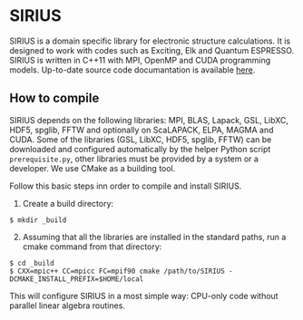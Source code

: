 SIRIUS
======
SIRIUS is a domain specific library for electronic structure calculations. It is designed to work with codes such as Exciting, Elk and Quantum ESPRESSO. SIRIUS is written in C++11 with MPI, OpenMP and CUDA programming models. Up-to-date source code documantation is available [here](https://electronic-structure.github.io/SIRIUS-doc/).

## How to compile
SIRIUS depends on the following libraries: MPI, BLAS, Lapack, GSL, LibXC, HDF5, spglib, FFTW and optionally on ScaLAPACK, ELPA, MAGMA and CUDA. Some of the libraries (GSL, LibXC, HDF5, spglib, FFTW) can be downloaded and configured automatically by the helper Python script `prerequisite.py`, other libraries must be provided by a system or a developer. We use CMake as a building tool. 

Follow this basic steps inn order to compile and install SIRIUS.

1. Create a build directory:
```console
$ mkdir _build
```

2. Assuming that all the libraries are installed in the standard paths, run a cmake command from that directory:
```console
$ cd _build
$ CXX=mpic++ CC=mpicc FC=mpif90 cmake /path/to/SIRIUS -DCMAKE_INSTALL_PREFIX=$HOME/local
```

This will configure SIRIUS in a most simple way: CPU-only code without parallel linear algebra routines.
